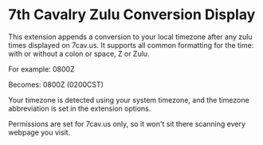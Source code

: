 # 7th Cavalry Zulu Conversion Display

This extension appends a conversion to your local timezone after any zulu times displayed on 7cav.us. It supports all common formatting for the time: with or without a colon or space, Z or Zulu.

For example:
0800Z

Becomes:
0800Z (0200CST)

Your timezone is detected using your system timezone, and the timezone abbreviation is set in the extension options.

Permissions are set for 7cav.us only, so it won't sit there scanning every webpage you visit.
